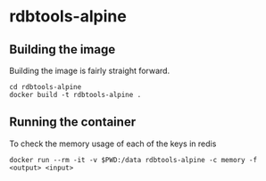# rdbtools-alpine

## Building the image
Building the image is fairly straight forward.

```
cd rdbtools-alpine
docker build -t rdbtools-alpine .
```
 
## Running the container

To check the memory usage of each of the keys in redis

```
docker run --rm -it -v $PWD:/data rdbtools-alpine -c memory -f <output> <input>

```

